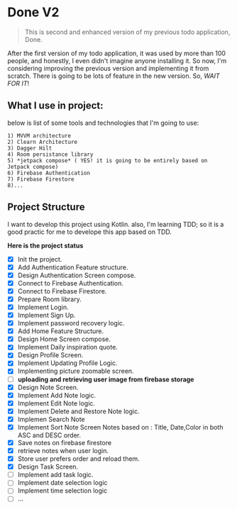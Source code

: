 # Done V2
> This is second and enhanced version of my previous todo application, Done.

After the first version of my todo application, it was used by more than 100 people, and honestly, I even didn't imagine anyone installing it. So now, I'm considering improving
the previous version and implementing it from scratch. There is going to be lots of feature in the new version. So, *WAIT FOR IT*!


## What I use in project:
below is list of some tools and technologies that I'm going to use:

    1) MVVM architecture
    2) Clearn Architecture
    3) Dagger Hilt
    4) Room persistance library
    5) *jetpack compose* ( YES! it is going to be entirely based on Jetpack compose)
    6) Firebase Authentication
    7) Firebase Firestore
    8)...

## Project Structure
I want to develop this project using Kotlin. also, I'm learning TDD; so it is a good practic for me to develope this app based on TDD.


**Here is the project status**
 - [x] Init the project.
 - [x] Add Authentication Feature structure.
 - [x] Design Authentication Screen compose.
 - [x] Connect to Firebase Authentication.
 - [x] Connect to Firebase Firestore.
 - [x] Prepare Room library.
 - [x] Implement Login.
 - [x] Implement Sign Up.
 - [x] Implement password recovery logic.
 - [x] Add Home Feature Structure.
 - [x] Design Home Screen compose.
 - [x] Implement Daily inspiration quote.
 - [x] Design Profile Screen.
 - [x] Implement Updating Profile Logic.
 - [x] Implementing picture zoomable screen.
 - [ ] **uploading and retrieving user image from firebase storage**
 - [x] Design Note Screen.
 - [x] Implement Add Note logic.
 - [x] Implement Edit Note logic.
 - [x] Implement Delete and Restore Note logic.
 - [x] Implemen Search Note
 - [x] Implement Sort Note Screen Notes based on : Title, Date,Color in both ASC and DESC order.
 - [x] Save notes on firebase firestore
 - [x] retrieve notes when user login.
 - [x] Store user prefers order and reload them.
 - [x] Design Task Screen.
 - [ ] Implement add task logic.
 - [ ] Implement date selection logic
 - [ ] Implement time selection logic
 - [ ] ...
